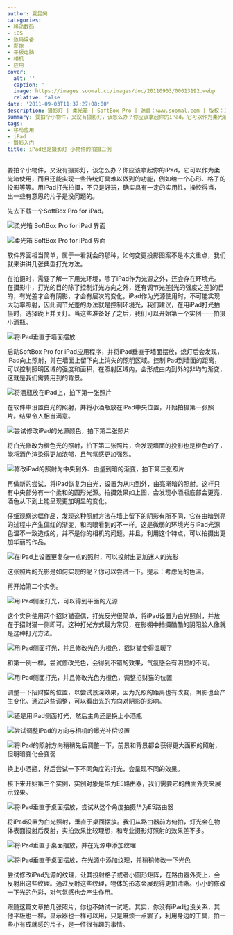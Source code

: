 ```yaml
---
author: 夏昆冈
categories:
- 移动数码
- iOS
- 数码设备
- 影像
- 平板电脑
- 相机
- 应用
cover:
  alt: ''
  caption: ''
  image: https://images.soomal.cc/images/doc/20110903/00013192.webp
  relative: false
date: '2011-09-03T11:37:27+08:00'
description: 摄影灯 | 柔光箱 | SoftBox Pro | 源自：www.soomal.com | 版权：原创 |  平均/总评分：10.00/90
summary: 要拍个小物件，又没有摄影灯，该怎么办？你应该拿起你的iPad，它可以作为柔光箱使用，而且还能实现一些传统灯具难以做到的功能，例如给一个心形、格子的投影等等。用iPad打光拍摄，不只是好玩，确实具有一定的实用性，操控得当，出一些有意思的片子是没问题的。其实，你没有iPad也没关系，其他平板也一样……
tags:
- 移动应用
- iPad
- 摄影入门
title: iPad也是摄影灯 小物件的拍摄三例
---
```


要拍个小物件，又没有摄影灯，该怎么办？你应该拿起你的iPad，它可以作为柔光箱使用，而且还能实现一些传统灯具难以做到的功能，例如给一个心形、格子的投影等等。用iPad打光拍摄，不只是好玩，确实具有一定的实用性，操控得当，出一些有意思的片子是没问题的。



先去下载一个SoftBox Pro for iPad。



![柔光箱 SoftBox Pro for iPad 界面](https://images.soomal.cc/images/doc/20110903/00013186.webp)



![柔光箱 SoftBox Pro for iPad 界面](https://images.soomal.cc/images/doc/20110903/00013187.webp)



软件界面相当简单，属于一看就会的那种，如何变更投影图案不是本文重点，我们就来讲讲几张典型打光方法。



在拍摄时，需要了解一下用光环境，除了iPad作为光源之外，还会存在环境光。在摄影中，打光的目的除了控制灯光方向之外，还有调节光差[光的强度之差]的目的，有光差才会有阴影，才会有层次的变化。iPad作为光源使用时，不可能实现大功率照射，因此调节光差的办法就是控制环境光，我们建议，在用iPad打光拍摄时，选择晚上并关灯。当这些准备好了之后，我们可以开始第一个实例――拍摄小酒瓶。



![将iPad垂直于墙面摆放](https://images.soomal.cc/images/doc/20110903/00013188.webp)



启动SoftBox Pro for iPad应用程序，并将iPad垂直于墙面摆放，熄灯后会发现，iPad向上照射，并在墙面上留下向上消失的照明区域。控制iPad到墙面的距离，可以控制照明区域的强度和面积，在照射区域内，会形成由内到外的非均匀渐变，这就是我们需要用到的背景。



![将酒瓶放在iPad上，拍下第一张照片](https://images.soomal.cc/images/doc/20110903/00013189.webp)



在软件中设置白光的照射，并将小酒瓶放在iPad中央位置，开始拍摄第一张照片。结果令人相当满意。



![尝试修改iPad的光源颜色，拍下第二张照片](https://images.soomal.cc/images/doc/20110903/00013190.webp)



将白光修改为橙色光的照射，拍下第二张照片，会发现墙面的投影也是橙色的了，能将酒色渲染得更加浓郁，且气氛感更加强烈。



![修改iPad的照射为中央到外、由量到暗的渐变，拍下第三张照片](https://images.soomal.cc/images/doc/20110903/00013191.webp)



再做新的尝试，将iPad恢复为白光，设置为从内到外，由亮渐暗的照射。这样只有中央部分有一个柔和的圆形光源。拍摄效果如上图，会发现小酒瓶底部会更亮，酒色从下到上能呈现更加明显的变化。



仔细观察这幅作品，发现这种照射方法在墙上留下的阴影有所不同，它在由暗到亮的过程中产生偏红的渐变，和肉眼看到的不一样。这是微弱的环境光与iPad光源色温不一致造成的，并不是你的相机的问题。并且，利用这个特点，可以拍摄出更加华丽的作品。



![在iPad上设置更复杂一点的照射，可以投射出更加迷人的光影](https://images.soomal.cc/images/doc/20110903/00013192.webp)



这张照片的光影是如何实现的呢？你可以尝试一下。提示：考虑光的色温。



再开始第二个实例。



![用iPad侧面打光，可以得到平面的光源](https://images.soomal.cc/images/doc/20110903/00013193.webp)



这个实例使用两个招财猫瓷偶，打光反光很简单，将iPad设置为白光照射，并放在于招财猫一侧即可。这种打光方式最为常见，在影棚中拍摄酷酷的阴阳脸人像就是这种打光方法。



![用iPad侧面打光，并且修改光色为橙色，招财猫变得温暖了](https://images.soomal.cc/images/doc/20110903/00013194.webp)



和第一例一样，尝试修改光色，会得到不错的效果，气氛感会有明显的不同。



![用iPad侧面打光，并且修改光色为橙色，调整招财猫的位置](https://images.soomal.cc/images/doc/20110903/00013195.webp)



调整一下招财猫的位置，以尝试景深效果，因为光照的距离也有改变，阴影也会产生变化。通过这些调整，可以看出光的方向对阴影的影响。



![还是用iPad侧面打光，然后主角还是换上小酒瓶](https://images.soomal.cc/images/doc/20110903/00013196.webp)



![尝试调整iPad的方向与相机的曝光补偿设置](https://images.soomal.cc/images/doc/20110903/00013197.webp)



![将iPad的照射方向稍稍先后调整一下，前景和背景都会获得更大面积的照射，但明暗变化会变弱](https://images.soomal.cc/images/doc/20110903/00013198.webp)



换上小酒瓶，然后尝试一下不同角度的打光，会呈现不同的效果。



接下来开始第三个实例，实例对象是华为E5路由器，我们需要它的曲面外壳来展示效果。



![将iPad垂直于桌面摆放，尝试从这个角度拍摄华为E5路由器](https://images.soomal.cc/images/doc/20110903/00013199.webp)



将iPad设置为白光照射，垂直于桌面摆放。我们从路由器前方俯拍，灯光会在物体表面投射后反射，实拍效果比较理想，和专业摄影灯照射的效果差不多。



![将iPad垂直于桌面摆放，并在光源中添加纹理](https://images.soomal.cc/images/doc/20110903/00013200.webp)



![将iPad垂直于桌面摆放，在光源中添加纹理，并稍稍修改一下光色](https://images.soomal.cc/images/doc/20110903/00013201.webp)



尝试修改iPad光源的纹理，让其投射格子或者小圆形矩阵，在路由器外壳上，会反射出这些纹理。通过反射这些纹理，物体的形态会展现得更加清晰。小小的修改一下光的色彩，对气氛感也会产生作用。



跟随这篇文章拍几张照片，你也不妨试一试吧。其实，你没有iPad也没关系，其他平板也一样，显示器也一样可以用，只是麻烦一点罢了，利用身边的工具，拍一些小有成就感的片子，是一件很有趣的事情。